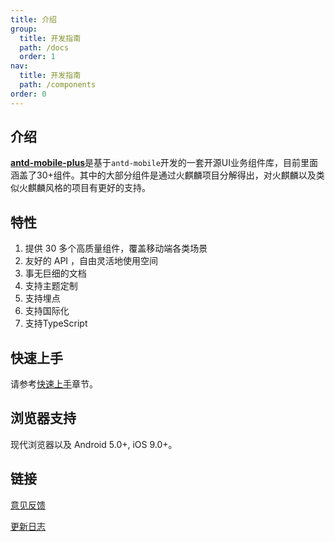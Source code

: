 ```yaml
---
title: 介绍
group: 
  title: 开发指南
  path: /docs
  order: 1
nav:
  title: 开发指南
  path: /components
order: 0
---
```


## 介绍

<b>[antd-mobile-plus](https://github.com/alitajs/antd-mobile-plus)</b>是基于`antd-mobile`开发的一套开源UI业务组件库，目前里面涵盖了30+组件。其中的大部分组件是通过火麒麟项目分解得出，对火麒麟以及类似火麒麟风格的项目有更好的支持。

## 特性

1. 提供 30 多个高质量组件，覆盖移动端各类场景
2. 友好的 API ，自由灵活地使用空间
3. 事无巨细的文档
4. 支持主题定制
5. 支持埋点
6. 支持国际化
7. 支持TypeScript

## 快速上手
请参考[快速上手](/components/docs/install)章节。

## 浏览器支持
现代浏览器以及 Android 5.0+, iOS 9.0+。

## 链接
[意见反馈](https://github.com/alitajs/antd-mobile-plus/issues)

[更新日志](/components/docs/update)






